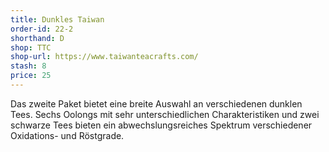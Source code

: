 ```yaml
---
title: Dunkles Taiwan
order-id: 22-2
shorthand: D
shop: TTC
shop-url: https://www.taiwanteacrafts.com/
stash: 8
price: 25
---
```

Das zweite Paket bietet eine breite Auswahl an verschiedenen dunklen Tees. Sechs Oolongs mit sehr unterschiedlichen Charakteristiken und zwei schwarze Tees bieten ein abwechslungsreiches Spektrum verschiedener Oxidations- und Röstgrade.